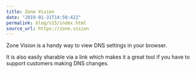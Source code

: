 ```yaml
---
title: Zone Vision
date: "2019-01-31T14:50:42Z"
permalink: blog/s15/index.html
source_url: https://zone.vision
---
```


Zone Vision is a handy way to view DNS settings in your browser.

It is also easily sharable via a link which makes it a great tool if you have to support customers making DNS changes.
